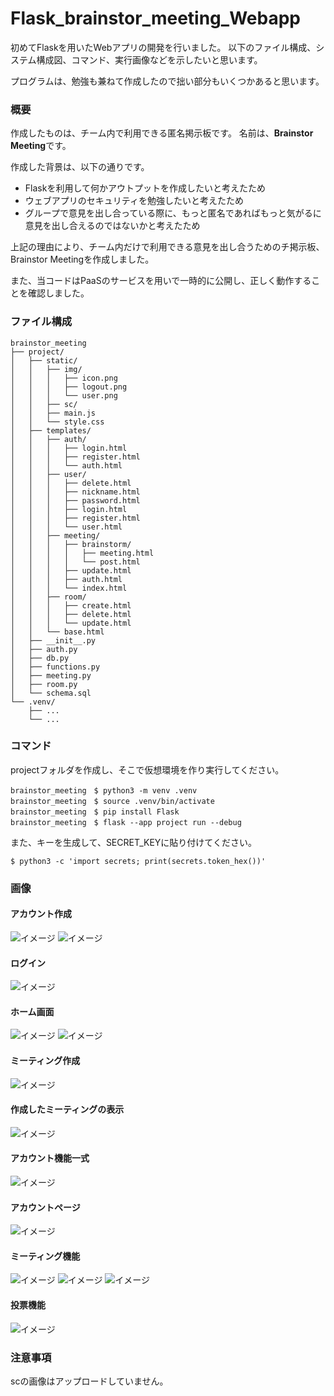 # Flask_brainstor_meeting_Webapp

初めてFlaskを用いたWebアプリの開発を行いました。
以下のファイル構成、システム構成図、コマンド、実行画像などを示したいと思います。

プログラムは、勉強も兼ねて作成したので拙い部分もいくつかあると思います。


### 概要
作成したものは、チーム内で利用できる匿名掲示板です。
名前は、**Brainstor Meeting**です。

作成した背景は、以下の通りです。
- Flaskを利用して何かアウトプットを作成したいと考えたため
- ウェブアプリのセキュリティを勉強したいと考えたため
- グループで意見を出し合っている際に、もっと匿名であればもっと気がるに意見を出し合えるのではないかと考えたため

上記の理由により、チーム内だけで利用できる意見を出し合うためのチ掲示板、Brainstor Meetingを作成しました。

また、当コードはPaaSのサービスを用いで一時的に公開し、正しく動作することを確認しました。

### ファイル構成
```
brainstor_meeting
├── project/
│   ├── static/
│   │   ├── img/
│   │   │   ├── icon.png
│   │   │   ├── logout.png
│   │   │   └── user.png
│   │   ├── sc/
│   │   ├── main.js
│   │   └── style.css
│   ├── templates/
│   │   ├── auth/
│   │   │   ├── login.html
│   │   │   ├── register.html
│   │   │   └── auth.html
│   │   ├── user/
│   │   │   ├── delete.html
│   │   │   ├── nickname.html
│   │   │   ├── password.html
│   │   │   ├── login.html
│   │   │   ├── register.html
│   │   │   └── user.html
│   │   ├── meeting/
│   │   │   ├── brainstorm/
│   │   │   │   ├── meeting.html
│   │   │   │   └── post.html
│   │   │   ├── update.html
│   │   │   ├── auth.html
│   │   │   └── index.html
│   │   ├── room/
│   │   │   ├── create.html
│   │   │   ├── delete.html
│   │   │   └── update.html
│   │   └── base.html
│   ├── __init__.py
│   ├── auth.py
│   ├── db.py
│   ├── functions.py
│   ├── meeting.py
│   ├── room.py
│   └── schema.sql
└── .venv/
    ├── ...
    └── ...
```

### コマンド
projectフォルダを作成し、そこで仮想環境を作り実行してください。
```
brainstor_meeting　$ python3 -m venv .venv
brainstor_meeting　$ source .venv/bin/activate
brainstor_meeting　$ pip install Flask
brainstor_meeting　$ flask --app project run --debug
```
また、キーを生成して、SECRET_KEYに貼り付けてください。
```
$ python3 -c 'import secrets; print(secrets.token_hex())'
```

### 画像
#### アカウント作成
![イメージ](images_for_readme/0.png)
![イメージ](images_for_readme/1.png)

#### ログイン
![イメージ](images_for_readme/2.png)

#### ホーム画面
![イメージ](images_for_readme/3.png)
![イメージ](images_for_readme/4.png)

#### ミーティング作成
![イメージ](images_for_readme/5.png)

#### 作成したミーティングの表示
![イメージ](images_for_readme/6.png)

#### アカウント機能一式
![イメージ](images_for_readme/7.png)

#### アカウントページ
![イメージ](images_for_readme/8.png)

####  ミーティング機能
![イメージ](images_for_readme/9.png)
![イメージ](images_for_readme/10.png)
![イメージ](images_for_readme/12.png)

####  投票機能
![イメージ](images_for_readme/11.png)


### 注意事項
scの画像はアップロードしていません。